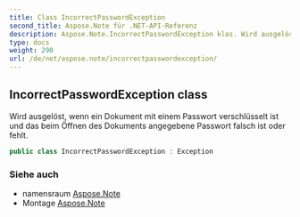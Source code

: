 ```yaml
---
title: Class IncorrectPasswordException
second_title: Aspose.Note für .NET-API-Referenz
description: Aspose.Note.IncorrectPasswordException klas. Wird ausgelöst wenn ein Dokument mit einem Passwort verschlüsselt ist und das beim Öffnen des Dokuments angegebene Passwort falsch ist oder fehlt.
type: docs
weight: 290
url: /de/net/aspose.note/incorrectpasswordexception/
---
```

## IncorrectPasswordException class

Wird ausgelöst, wenn ein Dokument mit einem Passwort verschlüsselt ist und das beim Öffnen des Dokuments angegebene Passwort falsch ist oder fehlt.

```csharp
public class IncorrectPasswordException : Exception
```

### Siehe auch

* namensraum [Aspose.Note](../../aspose.note/)
* Montage [Aspose.Note](../../)


